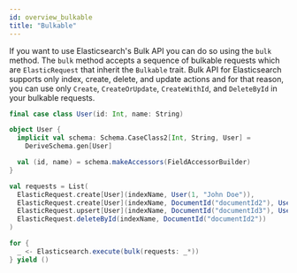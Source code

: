 ```yaml
---
id: overview_bulkable
title: "Bulkable"
---
```


If you want to use Elasticsearch's Bulk API you can do so using the `bulk` method.
The `bulk` method accepts a sequence of bulkable requests which are `ElasticRequest` that inherit the `Bulkable` trait.
Bulk API for Elasticsearch supports only index, create, delete, and update actions and for that reason,
you can use only `Create`, `CreateOrUpdate`, `CreateWithId`, and `DeleteById` in your bulkable requests. 


```scala
final case class User(id: Int, name: String)

object User {
  implicit val schema: Schema.CaseClass2[Int, String, User] =
    DeriveSchema.gen[User]

  val (id, name) = schema.makeAccessors(FieldAccessorBuilder)
}

val requests = List(
  ElasticRequest.create[User](indexName, User(1, "John Doe")),
  ElasticRequest.create[User](indexName, DocumentId("documentId2"), User(2, "Jane Doe")),
  ElasticRequest.upsert[User](indexName, DocumentId("documentId3"), User(3, "Richard Roe")),
  ElasticRequest.deleteById(indexName, DocumentId("documentId2"))
)

for {
  _ <- Elasticsearch.execute(bulk(requests: _*)) 
} yield ()
```
